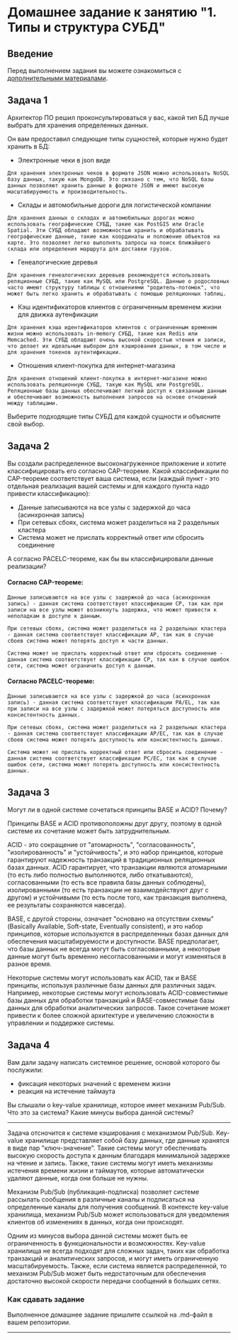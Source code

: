 # Домашнее задание к занятию "1. Типы и структура СУБД"

## Введение

Перед выполнением задания вы можете ознакомиться с 
[дополнительными материалами](https://github.com/netology-code/virt-homeworks/tree/virt-11/additional).

## Задача 1

Архитектор ПО решил проконсультироваться у вас, какой тип БД 
лучше выбрать для хранения определенных данных.

Он вам предоставил следующие типы сущностей, которые нужно будет хранить в БД:

- Электронные чеки в json виде

```Для хранения электронных чеков в формате JSON можно использовать NoSQL базу данных, такую как MongoDB. Это связано с тем, что NoSQL базы данных позволяют хранить данные в формате JSON и имеют высокую масштабируемость и производительность.```
- Склады и автомобильные дороги для логистической компании

```Для хранения данных о складах и автомобильных дорогах можно использовать географические СУБД, такие как PostGIS или Oracle Spatial. Эти СУБД обладают возможностью хранить и обрабатывать географические данные, такие как координаты и положение объектов на карте. Это позволяет легко выполнять запросы на поиск ближайшего склада или определения маршрута для доставки грузов.```

- Генеалогические деревья

```Для хранения генеалогических деревьев рекомендуется использовать реляционные СУБД, такие как MySQL или PostgreSQL. Данные о родословных часто имеют структуру таблицы с отношениями "родитель-потомок", что может быть легко хранить и обрабатывать с помощью реляционных таблиц. ```

- Кэш идентификаторов клиентов с ограниченным временем жизни для движка аутенфикации

```Для хранения кэша идентификаторов клиентов с ограниченным временем жизни можно использовать in-memory СУБД, такие как Redis или Memcached. Эти СУБД обладают очень высокой скоростью чтения и записи, что делает их идеальным выбором для кэширования данных, в том числе и для хранения токенов аутентификации. ```

- Отношения клиент-покупка для интернет-магазина

```Для хранения отношений клиент-покупка в интернет-магазине можно использовать реляционную СУБД, такую как MySQL или PostgreSQL. Реляционные базы данных обеспечивают легкий доступ к связанным данным и обеспечивают возможность выполнения запросов на основе отношений между таблицами.```

Выберите подходящие типы СУБД для каждой сущности и объясните свой выбор.

## Задача 2

Вы создали распределенное высоконагруженное приложение и хотите классифицировать его согласно 
CAP-теореме. Какой классификации по CAP-теореме соответствует ваша система, если 
(каждый пункт - это отдельная реализация вашей системы и для каждого пункта надо привести классификацию):

- Данные записываются на все узлы с задержкой до часа (асинхронная запись)
- При сетевых сбоях, система может разделиться на 2 раздельных кластера
- Система может не прислать корректный ответ или сбросить соединение

А согласно PACELC-теореме, как бы вы классифицировали данные реализации?

#### Согласно CAP-теореме:

```Данные записываются на все узлы с задержкой до часа (асинхронная запись) - данная система соответствует классификации CP, так как при записи на все узлы может возникнуть задержка, что может привести к неполадкам в доступе к данным.```

```При сетевых сбоях, система может разделиться на 2 раздельных кластера - данная система соответствует классификации AP, так как в случае сбоев система может потерять доступ к части данных.```

```Система может не прислать корректный ответ или сбросить соединение - данная система соответствует классификации CP, так как в случае ошибок сети, система может ограничить доступ к данным.```

#### Согласно PACELC-теореме:

```Данные записываются на все узлы с задержкой до часа (асинхронная запись) - данная система соответствует классификации PA/EL, так как при записи на все узлы с задержкой может потеряться доступность или консистентность данных.```

```При сетевых сбоях, система может разделиться на 2 раздельных кластера - данная система соответствует классификации AP/EC, так как в случае сбоев система может потерять доступность или консистентность данных.```

```Система может не прислать корректный ответ или сбросить соединение - данная система соответствует классификации PC/EC, так как в случае ошибок сети, система может потерять доступность или консистентность данных.```

## Задача 3

Могут ли в одной системе сочетаться принципы BASE и ACID? Почему?

Принципы BASE и ACID противоположны друг другу, поэтому в одной системе их сочетание может быть затруднительным.

ACID - это сокращение от "атомарность", "согласованность", "изолированность" и "устойчивость", и это набор принципов, которые гарантируют надежность транзакций в традиционных реляционных базах данных. ACID гарантирует, что транзакции являются атомарными (то есть либо полностью выполняются, либо откатываются), согласованными (то есть все правила базы данных соблюдены), изолированными (то есть транзакции не взаимодействуют друг с другом) и устойчивыми (то есть после того, как транзакция выполнена, ее результаты сохраняются навсегда).

BASE, с другой стороны, означает "основано на отсутствии схемы" (Basically Available, Soft-state, Eventually consistent), и это набор принципов, которые используются в распределенных базах данных для обеспечения масштабируемости и доступности. BASE предполагает, что базы данных не всегда могут быть согласованными, а некоторые данные могут быть временно несогласованными и могут изменяться в разное время.

Некоторые системы могут использовать как ACID, так и BASE принципы, используя различные базы данных для различных задач. Например, некоторые системы могут использовать ACID-совместимые базы данных для обработки транзакций и BASE-совместимые базы данных для обработки аналитических запросов. Такое сочетание может привести к более сложной архитектуре и увеличению сложности в управлении и поддержке системы.

## Задача 4

Вам дали задачу написать системное решение, основой которого бы послужили:

- фиксация некоторых значений с временем жизни
- реакция на истечение таймаута

Вы слышали о key-value хранилище, которое имеет механизм Pub/Sub. 
Что это за система? Какие минусы выбора данной системы?

---

Задача отсночится к системе кэширования с механизмом Pub/Sub. Key-value хранилище представляет собой базу данных, где данные хранятся в виде пар "ключ-значение". Такие системы могут обеспечивать высокую скорость доступа к данным благодаря минимальной задержке на чтение и запись. Также, такие системы могут иметь механизмы истечения времени жизни и таймаутов, которые автоматически удаляют данные, когда они больше не нужны.

Механизм Pub/Sub (публикация-подписка) позволяет системе рассылать сообщения в различные каналы и подписаться на определенные каналы для получения сообщений. В контексте key-value хранилища, механизм Pub/Sub может использоваться для уведомления клиентов об изменениях в данных, когда они происходят.

Одним из минусов выбора данной системы может быть ее ограниченность в функциональности и возможностях. Key-value хранилища не всегда подходят для сложных задач, таких как обработка транзакций и аналитических запросов, и могут иметь ограниченную масштабируемость. Также, если система является распределенной, то механизм Pub/Sub может быть недостаточным для обеспечения достаточно высокой скорости передачи сообщений в больших сетях.


### Как cдавать задание

Выполненное домашнее задание пришлите ссылкой на .md-файл в вашем репозитории.

---
